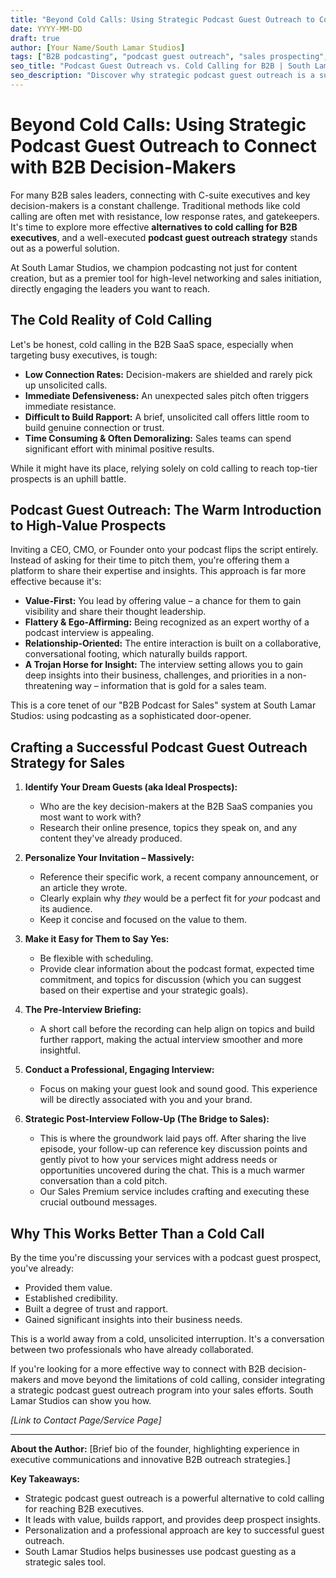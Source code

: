 ```yaml
---
title: "Beyond Cold Calls: Using Strategic Podcast Guest Outreach to Connect with B2B Decision-Makers"
date: YYYY-MM-DD
draft: true
author: [Your Name/South Lamar Studios]
tags: ["B2B podcasting", "podcast guest outreach", "sales prospecting", "alternatives to cold calling", "B2B sales"]
seo_title: "Podcast Guest Outreach vs. Cold Calling for B2B | South Lamar Studios"
seo_description: "Discover why strategic podcast guest outreach is a superior alternative to cold calling for connecting with B2B decision-makers. Learn the approach with South Lamar Studios."
---
```


# Beyond Cold Calls: Using Strategic Podcast Guest Outreach to Connect with B2B Decision-Makers

For many B2B sales leaders, connecting with C-suite executives and key decision-makers is a constant challenge. Traditional methods like cold calling are often met with resistance, low response rates, and gatekeepers. It's time to explore more effective **alternatives to cold calling for B2B executives**, and a well-executed **podcast guest outreach strategy** stands out as a powerful solution.

At South Lamar Studios, we champion podcasting not just for content creation, but as a premier tool for high-level networking and sales initiation, directly engaging the leaders you want to reach.

## The Cold Reality of Cold Calling

Let's be honest, cold calling in the B2B SaaS space, especially when targeting busy executives, is tough:
*   **Low Connection Rates:** Decision-makers are shielded and rarely pick up unsolicited calls.
*   **Immediate Defensiveness:** An unexpected sales pitch often triggers immediate resistance.
*   **Difficult to Build Rapport:** A brief, unsolicited call offers little room to build genuine connection or trust.
*   **Time Consuming & Often Demoralizing:** Sales teams can spend significant effort with minimal positive results.

While it might have its place, relying solely on cold calling to reach top-tier prospects is an uphill battle.

## Podcast Guest Outreach: The Warm Introduction to High-Value Prospects

Inviting a CEO, CMO, or Founder onto your podcast flips the script entirely. Instead of asking for their time to pitch them, you're offering them a platform to share their expertise and insights. This approach is far more effective because it's:

*   **Value-First:** You lead by offering value – a chance for them to gain visibility and share their thought leadership.
*   **Flattery & Ego-Affirming:** Being recognized as an expert worthy of a podcast interview is appealing.
*   **Relationship-Oriented:** The entire interaction is built on a collaborative, conversational footing, which naturally builds rapport.
*   **A Trojan Horse for Insight:** The interview setting allows you to gain deep insights into their business, challenges, and priorities in a non-threatening way – information that is gold for a sales team.

This is a core tenet of our "B2B Podcast for Sales" system at South Lamar Studios: using podcasting as a sophisticated door-opener.

## Crafting a Successful Podcast Guest Outreach Strategy for Sales

1.  **Identify Your Dream Guests (aka Ideal Prospects):**
    *   Who are the key decision-makers at the B2B SaaS companies you most want to work with?
    *   Research their online presence, topics they speak on, and any content they've already produced.

2.  **Personalize Your Invitation – Massively:**
    *   Reference their specific work, a recent company announcement, or an article they wrote.
    *   Clearly explain why *they* would be a perfect fit for *your* podcast and its audience.
    *   Keep it concise and focused on the value to them.

3.  **Make it Easy for Them to Say Yes:**
    *   Be flexible with scheduling.
    *   Provide clear information about the podcast format, expected time commitment, and topics for discussion (which you can suggest based on their expertise and your strategic goals).

4.  **The Pre-Interview Briefing:**
    *   A short call before the recording can help align on topics and build further rapport, making the actual interview smoother and more insightful.

5.  **Conduct a Professional, Engaging Interview:**
    *   Focus on making your guest look and sound good. This experience will be directly associated with you and your brand.

6.  **Strategic Post-Interview Follow-Up (The Bridge to Sales):**
    *   This is where the groundwork laid pays off. After sharing the live episode, your follow-up can reference key discussion points and gently pivot to how your services might address needs or opportunities uncovered during the chat. This is a much warmer conversation than a cold pitch.
    *   Our Sales Premium service includes crafting and executing these crucial outbound messages.

## Why This Works Better Than a Cold Call

By the time you're discussing your services with a podcast guest prospect, you've already:
*   Provided them value.
*   Established credibility.
*   Built a degree of trust and rapport.
*   Gained significant insights into their business needs.

This is a world away from a cold, unsolicited interruption. It's a conversation between two professionals who have already collaborated.

If you're looking for a more effective way to connect with B2B decision-makers and move beyond the limitations of cold calling, consider integrating a strategic podcast guest outreach program into your sales efforts. South Lamar Studios can show you how.

*[Link to Contact Page/Service Page]*

---
**About the Author:** [Brief bio of the founder, highlighting experience in executive communications and innovative B2B outreach strategies.]

**Key Takeaways:**
*   Strategic podcast guest outreach is a powerful alternative to cold calling for reaching B2B executives.
*   It leads with value, builds rapport, and provides deep prospect insights.
*   Personalization and a professional approach are key to successful guest outreach.
*   South Lamar Studios helps businesses use podcast guesting as a strategic sales tool. 